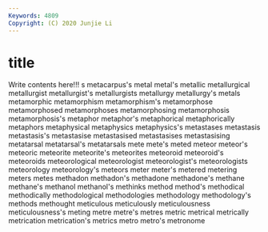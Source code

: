 ```yaml
---
Keywords: 4809
Copyright: (C) 2020 Junjie Li
---
```


# title

Write contents here!!!
s 
metacarpus's 
metal 
metal's 
metallic 
metallurgical 
metallurgist 
metallurgist's 
metallurgists 
metallurgy
metallurgy's 
metals 
metamorphic 
metamorphism 
metamorphism's 
metamorphose 
metamorphosed 
metamorphoses 
metamorphosing 
metamorphosis
metamorphosis's 
metaphor 
metaphor's 
metaphorical 
metaphorically 
metaphors 
metaphysical 
metaphysics 
metaphysics's 
metastases
metastasis 
metastasis's 
metastasise 
metastasised 
metastasises 
metastasising 
metatarsal 
metatarsal's 
metatarsals 
mete
mete's 
meted 
meteor 
meteor's 
meteoric 
meteorite 
meteorite's 
meteorites 
meteoroid 
meteoroid's
meteoroids 
meteorological 
meteorologist 
meteorologist's 
meteorologists 
meteorology 
meteorology's 
meteors 
meter 
meter's
metered 
metering 
meters 
metes 
methadon 
methadon's 
methadone 
methadone's 
methane 
methane's
methanol 
methanol's 
methinks 
method 
method's 
methodical 
methodically 
methodological 
methodologies 
methodology
methodology's 
methods 
methought 
meticulous 
meticulously 
meticulousness 
meticulousness's 
meting 
metre 
metre's
metres 
metric 
metrical 
metrically 
metrication 
metrication's 
metrics 
metro 
metro's 
metronome
